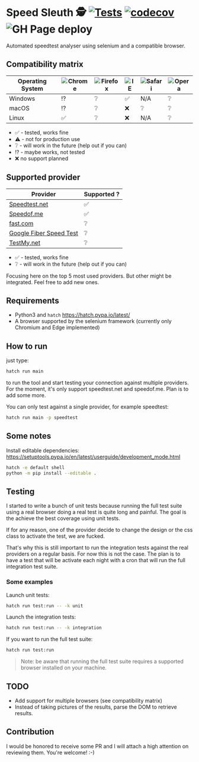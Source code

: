 # Speed Sleuth 🕵️ [![Tests](https://github.com/lion24/speed-sleuth/actions/workflows/test.yml/badge.svg?branch=main)](https://github.com/lion24/speed-sleuth) [![codecov](https://codecov.io/gh/lion24/speed-sleuth/graph/badge.svg?token=A4VHEY9KTT)](https://codecov.io/gh/lion24/speed-sleuth) ![GH Page deploy](https://github.com/lion24/speed-sleuth/actions/workflows/docs.yml/badge.svg)

Automated speedtest analyser using selenium and a compatible browser.

## Compatibility matrix

| Operating System | ![Chrome](https://raw.githubusercontent.com/alrra/browser-logos/master/src/chrome/chrome_48x48.png) | ![Firefox](https://raw.githubusercontent.com/alrra/browser-logos/master/src/firefox/firefox_48x48.png) | ![IE](https://raw.githubusercontent.com/alrra/browser-logos/master/src/edge/edge_48x48.png) | ![Safari](https://raw.githubusercontent.com/alrra/browser-logos/master/src/safari/safari_48x48.png) | ![Opera](https://raw.githubusercontent.com/alrra/browser-logos/master/src/opera/opera_48x48.png) |
| ---------------- | --------------------------------------------------------------------------------------------------- | ------------------------------------------------------------------------------------------------------ | ------------------------------------------------------------------------------------------- | --------------------------------------------------------------------------------------------------- | ------------------------------------------------------------------------------------------------ |
| Windows          | :interrobang:                                                                                       | :grey_question:                                                                                        | :white_check_mark:                                                                          | N/A                                                                                                 | :grey_question:                                                                                  |
| macOS            | :interrobang:                                                                                       | :grey_question:                                                                                        | :x:                                                                                         | :grey_question:                                                                                     | :grey_question:                                                                                  |
| Linux            | :white_check_mark:                                                                                  | :grey_question:                                                                                        | :x:                                                                                         | N/A                                                                                                 | :grey_question:                                                                                  |

- :white_check_mark: - tested, works fine
- :warning: - not for production use
- :grey_question: - will work in the future (help out if you can)
- :interrobang: - maybe works, not tested
- :x: no support planned

## Supported provider

| Provider                                                       | Supported ?        |
| -------------------------------------------------------------- | ------------------ |
| [Speedtest.net](https://speedtest.net)                         | :white_check_mark: |
| [Speedof.me](https://speedof.me/)                              | :white_check_mark: |
| [fast.com](https://fast.com/)                                  | :grey_question:    |
| [Google Fiber Speed Test](https://fiber.google.com/speedtest/) | :grey_question:    |
| [TestMy.net](https://testmy.net/)                              | :grey_question:    |

- :white_check_mark: - tested, works fine
- :grey_question: - will work in the future (help out if you can)

Focusing here on the top 5 most used providers. But other might be integrated.
Feel free to add new ones.

## Requirements

- Python3 and `hatch` https://hatch.pypa.io/latest/
- A browser supported by the selenium framework (currently only Chromium and Edge implemented)

## How to run

just type:

```sh
hatch run main
```

to run the tool and start testing your connection against multiple providers.
For the moment, it's only support speedtest.net and speedof.me. Plan is to add some more.

You can only test against a single provider, for example speedtest:

```sh
hatch run main -p speedtest
```

## Some notes

Install editable dependencies: https://setuptools.pypa.io/en/latest/userguide/development_mode.html

```sh
hatch -e default shell
python -m pip install --editable .
```

## Testing

I started to write a bunch of unit tests because running the full test suite
using a real browser doing a real test is quite long and painful.
The goal is the achieve the best coverage using unit tests.

If for any reason, one of the provider decide to change the design or the css
class to activate the test, we are fucked.

That's why this is still important to run the integration tests against the real
providers on a regular basis. For now this is not the case. The plan is to have
a test that will be activate each night with a cron that will run the full integration
test suite.

### Some examples

Launch unit tests:

```sh
hatch run test:run -- -k unit
```

Launch the integration tests:

```sh
hatch run test:run -- -k integration
```

If you want to run the full test suite:

```sh
hatch run test:run
```

> Note: be aware that running the full test suite requires a supported browser installed
> on your machine.

## TODO

- Add support for multiple browsers (see compatibility matrix)
- Instead of taking pictures of the results, parse the DOM to retrieve results.

## Contribution

I would be honored to receive some PR and I will attach a high attention on reviewing them. You're welcome! :-)
